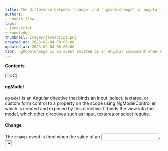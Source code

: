 ```yaml
---
title: The difference between 'change' and 'ngmodelchange' in angular is that 'change' is triggered when a value of an element changes, while 'ngmodelchange' is triggered when the value of a two-way binding changes
authors:
- smooth_flow
tags:
- javascript
- knowledge
thumbnail: images/javascript.png
created_at: 2023-02-04 00:00:00
updated_at: 2023-02-04 00:00:00
tldr: ngModelChange is an event emitted by an Angular component when a data-bound input property changes, while change is a DOM event that is fired when an element`s value changes.
---
```


**Contents**

[TOC]

#### ngModel

`ngModel` is an Angular directive that binds an input, select, textarea, or custom form control to a property on the scope using NgModelController, which is created and exposed by this directive. It binds the view into the model, which other directives such as input, textarea or select require.

#### Change

The `change` event is fired when the value of an <input>, <select>, or <textarea> element has been changed. This event is limited to <input> elements, <textarea> boxes and <select> elements.

#### ngModelChange

The `ngModelChange` event is an Angular event that is emitted when the value of an `ngModel` bound input field changes. This event is triggered when the user changes the value of the input field and then tab out of the field or clicks away from the field.

#### Difference

The main difference between `change` and `ngModelChange` is that the `change` event is triggered when the value of an input field changes, whereas the `ngModelChange` event is triggered when the value of an `ngModel` bound input field changes. The `ngModelChange` event is triggered after the `change` event.
